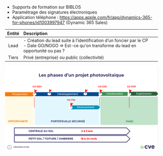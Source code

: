 - Supports de formation sur BIBLOS
- Paramétrage des signatures électroniques
- Application téléphone : https://apps.apple.com/fr/app/dynamics-365-for-phones/id1003997947 (Dynamic 365 Sales)


| Entité | Description |
|:----------:|:---------|
| Lead | - Création du lead suite à l’identification d’un foncier par le CP <br> - Date GO/NOGO => Est-ce qu'on transforme du lead en opportunité ou pas ? |
| Tiers | Privé (entreprise) ou public (collectivité) |

![Milestones CVE](../files/CVE_Milestones.png)
